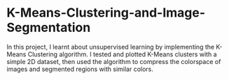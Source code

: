 # K-Means-Clustering-and-Image-Segmentation
In this project, I learnt about unsupervised learning by implementing the K-Means Clustering algorithm. I tested and plotted K-Means clusters with a simple 2D dataset, then used the algorithm to compress the colorspace of images and segmented regions with similar colors.
